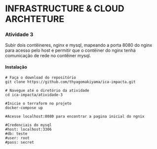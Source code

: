 # INFRASTRUCTURE & CLOUD ARCHTETURE

### Atividade 3

Subir dois contêineres, nginx e mysql, mapeando a porta 8080 do nginx para acesso pelo host e permitir que o contêiner do nginx tenha comunicação de rede no contêiner mysql. 

#### Instalação

```
# Faça o download do repositório
git clone https://github.com/thyagomakiyama/ica-impacta.git

# Navegue até o diretório da atividade
cd ica-impacta/atividade-3

#Inicie o terraform no projeto
docker-compose up

#Acesse localhost:8080 para encontrar a pagina inicial do ngnix

#Credenciais do mysql
#host: localhost:3306
#db: teste
#user: root
#pass: secret
```

